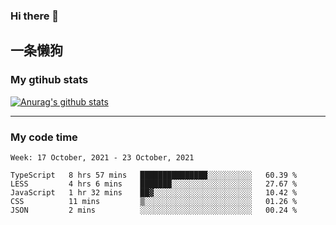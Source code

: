 ### Hi there 👋

## 一条懒狗
<!--
**kiss-me-quickly/kiss-me-quickly** is a ✨ _special_ ✨ repository because its `README.md` (this file) appears on your GitHub profile.

Here are some ideas to get you started:

- 🔭 I’m currently working on ...
- 🌱 I’m currently learning ...
- 👯 I’m looking to collaborate on ...
- 🤔 I’m looking for help with ...
- 💬 Ask me about ...
- 📫 How to reach me: ...
- 😄 Pronouns: ...
- ⚡ Fun fact: ...
-->


### My gtihub stats

[![Anurag's github stats](https://github-readme-stats.vercel.app/api?username=kiss-me-quickly)](https://github.com/anuraghazra/github-readme-stats)

***

### My code time

<!--START_SECTION:waka-->
```text
Week: 17 October, 2021 - 23 October, 2021

TypeScript   8 hrs 57 mins   ███████████████░░░░░░░░░░   60.39 % 
LESS         4 hrs 6 mins    ███████░░░░░░░░░░░░░░░░░░   27.67 % 
JavaScript   1 hr 32 mins    ██▓░░░░░░░░░░░░░░░░░░░░░░   10.42 % 
CSS          11 mins         ▒░░░░░░░░░░░░░░░░░░░░░░░░   01.26 % 
JSON         2 mins          ░░░░░░░░░░░░░░░░░░░░░░░░░   00.24 % 
```
<!--END_SECTION:waka-->
